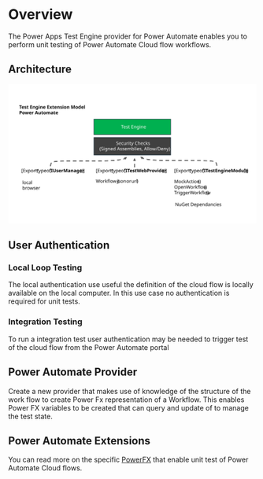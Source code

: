 # Overview

The Power Apps Test Engine provider for Power Automate enables you to perform unit testing of Power Automate Cloud flow workflows.

## Architecture

![Power Automate Architecture diagram applied to Unit testing of cloud flows using extensions](./media/TestEngineOverview-PowerAutomate.svg)

## User Authentication

### Local Loop Testing

The local authentication use useful the definition of the cloud flow is locally available on the local computer. In this use case no authentication is required for unit tests.

### Integration Testing

To run a integration test user authentication may be needed to trigger test of the cloud flow from the Power Automate portal

## Power Automate Provider

Create a new provider that makes use of knowledge of the structure of the work flow to create Power Fx representation of a Workflow. This enables Power FX variables to be created that can query and update of  to manage the test state.

## Power Automate Extensions

You can read more on the specific [PowerFX](./PowerFX/README.md) that enable unit test of Power Automate Cloud flows.
